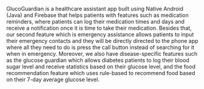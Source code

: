 GlucoGuardian is a healthcare assistant app built using Native Android (Java) and Firebase that helps patients with features such as medication reminders, where patients can log their medication times and days and receive a notification once it is time to take their medication. Besides that, our second feature which is emergency assistance allows patients to input their emergency contacts and they will be directly directed to the phone app where all they need to do is press the call button instead of searching for it when in emergency. Moreover, we also have disease-specific features such as the glucose guardian which allows diabetes patients to log their blood sugar level and receive statistics based on their glucose level, and the food recommendation feature which uses rule-based to recommend food based on their 7-day average glucose level.
